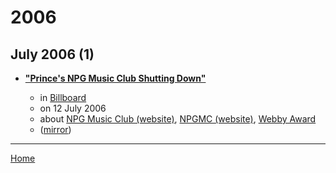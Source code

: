 # 2006

## July 2006 (1)

 - [**"Prince's NPG Music Club Shutting Down"**](https://www.billboard.com/articles//1352492/princes-npg-music-club-shutting-down)

    - in [Billboard](https://www.billboard.com/)
    - on 12 July 2006
    - about [NPG Music Club (website)](../../topics/website/npg-music-club/index.md), [NPGMC (website)](../../topics/website/npgmc/index.md), [Webby Award](../../topics/webby-award/index.md)
    - ([mirror](https://web.archive.org/web/*/https://www.billboard.com/articles//1352492/princes-npg-music-club-shutting-down))

----

[Home](../index.md)
